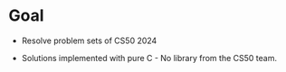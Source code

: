 # Goal


- Resolve problem sets of CS50 2024

- Solutions implemented with pure C - No library from the CS50 team.